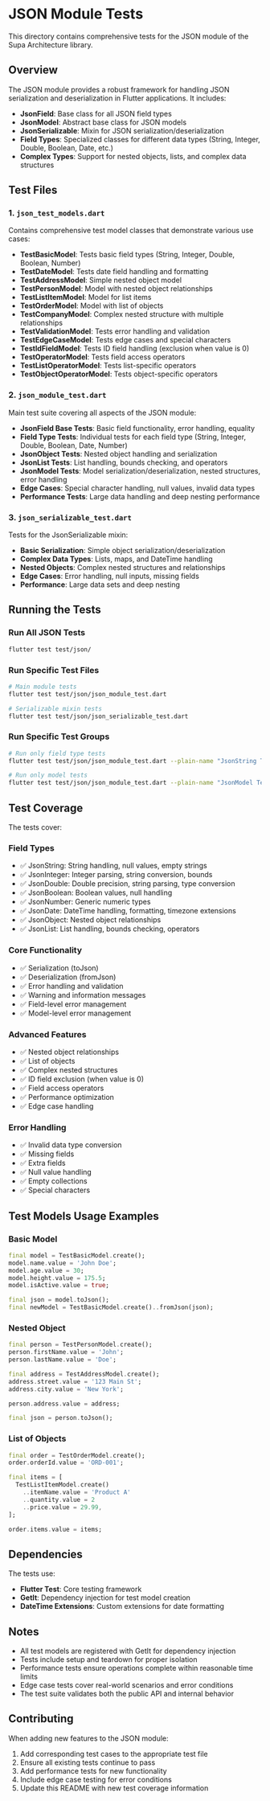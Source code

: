 # JSON Module Tests

This directory contains comprehensive tests for the JSON module of the Supa Architecture library.

## Overview

The JSON module provides a robust framework for handling JSON serialization and deserialization in Flutter applications. It includes:

- **JsonField**: Base class for all JSON field types
- **JsonModel**: Abstract base class for JSON models
- **JsonSerializable**: Mixin for JSON serialization/deserialization
- **Field Types**: Specialized classes for different data types (String, Integer, Double, Boolean, Date, etc.)
- **Complex Types**: Support for nested objects, lists, and complex data structures

## Test Files

### 1. `json_test_models.dart`
Contains comprehensive test model classes that demonstrate various use cases:

- **TestBasicModel**: Tests basic field types (String, Integer, Double, Boolean, Number)
- **TestDateModel**: Tests date field handling and formatting
- **TestAddressModel**: Simple nested object model
- **TestPersonModel**: Model with nested object relationships
- **TestListItemModel**: Model for list items
- **TestOrderModel**: Model with list of objects
- **TestCompanyModel**: Complex nested structure with multiple relationships
- **TestValidationModel**: Tests error handling and validation
- **TestEdgeCaseModel**: Tests edge cases and special characters
- **TestIdFieldModel**: Tests ID field handling (exclusion when value is 0)
- **TestOperatorModel**: Tests field access operators
- **TestListOperatorModel**: Tests list-specific operators
- **TestObjectOperatorModel**: Tests object-specific operators

### 2. `json_module_test.dart`
Main test suite covering all aspects of the JSON module:

- **JsonField Base Tests**: Basic field functionality, error handling, equality
- **Field Type Tests**: Individual tests for each field type (String, Integer, Double, Boolean, Date, Number)
- **JsonObject Tests**: Nested object handling and serialization
- **JsonList Tests**: List handling, bounds checking, and operators
- **JsonModel Tests**: Model serialization/deserialization, nested structures, error handling
- **Edge Cases**: Special character handling, null values, invalid data types
- **Performance Tests**: Large data handling and deep nesting performance

### 3. `json_serializable_test.dart`
Tests for the JsonSerializable mixin:

- **Basic Serialization**: Simple object serialization/deserialization
- **Complex Data Types**: Lists, maps, and DateTime handling
- **Nested Objects**: Complex nested structures and relationships
- **Edge Cases**: Error handling, null inputs, missing fields
- **Performance**: Large data sets and deep nesting

## Running the Tests

### Run All JSON Tests
```bash
flutter test test/json/
```

### Run Specific Test Files
```bash
# Main module tests
flutter test test/json/json_module_test.dart

# Serializable mixin tests
flutter test test/json/json_serializable_test.dart
```

### Run Specific Test Groups
```bash
# Run only field type tests
flutter test test/json/json_module_test.dart --plain-name "JsonString Tests"

# Run only model tests
flutter test test/json/json_module_test.dart --plain-name "JsonModel Tests"
```

## Test Coverage

The tests cover:

### Field Types
- ✅ JsonString: String handling, null values, empty strings
- ✅ JsonInteger: Integer parsing, string conversion, bounds
- ✅ JsonDouble: Double precision, string parsing, type conversion
- ✅ JsonBoolean: Boolean values, null handling
- ✅ JsonNumber: Generic numeric types
- ✅ JsonDate: DateTime handling, formatting, timezone extensions
- ✅ JsonObject: Nested object relationships
- ✅ JsonList: List handling, bounds checking, operators

### Core Functionality
- ✅ Serialization (toJson)
- ✅ Deserialization (fromJson)
- ✅ Error handling and validation
- ✅ Warning and information messages
- ✅ Field-level error management
- ✅ Model-level error management

### Advanced Features
- ✅ Nested object relationships
- ✅ List of objects
- ✅ Complex nested structures
- ✅ ID field exclusion (when value is 0)
- ✅ Field access operators
- ✅ Performance optimization
- ✅ Edge case handling

### Error Handling
- ✅ Invalid data type conversion
- ✅ Missing fields
- ✅ Extra fields
- ✅ Null value handling
- ✅ Empty collections
- ✅ Special characters

## Test Models Usage Examples

### Basic Model
```dart
final model = TestBasicModel.create();
model.name.value = 'John Doe';
model.age.value = 30;
model.height.value = 175.5;
model.isActive.value = true;

final json = model.toJson();
final newModel = TestBasicModel.create()..fromJson(json);
```

### Nested Object
```dart
final person = TestPersonModel.create();
person.firstName.value = 'John';
person.lastName.value = 'Doe';

final address = TestAddressModel.create();
address.street.value = '123 Main St';
address.city.value = 'New York';

person.address.value = address;

final json = person.toJson();
```

### List of Objects
```dart
final order = TestOrderModel.create();
order.orderId.value = 'ORD-001';

final items = [
  TestListItemModel.create()
    ..itemName.value = 'Product A'
    ..quantity.value = 2
    ..price.value = 29.99,
];

order.items.value = items;
```

## Dependencies

The tests use:
- **Flutter Test**: Core testing framework
- **GetIt**: Dependency injection for test model creation
- **DateTime Extensions**: Custom extensions for date formatting

## Notes

- All test models are registered with GetIt for dependency injection
- Tests include setup and teardown for proper isolation
- Performance tests ensure operations complete within reasonable time limits
- Edge case tests cover real-world scenarios and error conditions
- The test suite validates both the public API and internal behavior

## Contributing

When adding new features to the JSON module:
1. Add corresponding test cases to the appropriate test file
2. Ensure all existing tests continue to pass
3. Add performance tests for new functionality
4. Include edge case testing for error conditions
5. Update this README with new test coverage information
